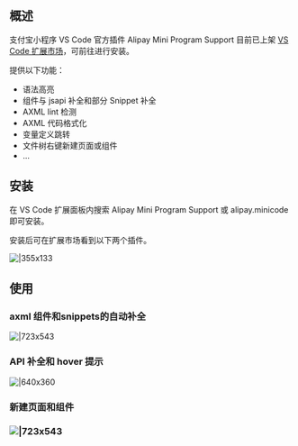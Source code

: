 
## 概述
支付宝小程序 VS Code 官方插件 Alipay Mini Program Support 目前已上架 [VS Code 扩展市场](https://marketplace.visualstudio.com/items?itemName=alipay.minicode)，可前往进行安装。

提供以下功能：

- 语法高亮
- 组件与 jsapi 补全和部分 Snippet 补全
- AXML lint 检测
- AXML 代码格式化
- 变量定义跳转
- 文件树右键新建页面或组件
- ...

## 安装
在 VS Code 扩展面板内搜索 Alipay Mini Program Support 或 alipay.minicode 即可安装。

安装后可在扩展市场看到以下两个插件。

![|355x133](https://cdn.nlark.com/yuque/0/2022/png/179989/1648438000826-1d4e86fd-415f-4da2-9a04-a291460a9b2c.png)

## 使用

### axml 组件和snippets的自动补全
![|723x543](https://gw.alipayobjects.com/mdn/rms_b84a32/afts/img/A*iGQ4QqJA1iQAAAAAAAAAAAAAARQnAQ#align=left&display=inline&height=1532&margin=%5Bobject%20Object%5D&originHeight=1532&originWidth=2040&status=done&style=none&width=2040)

### API 补全和 hover 提示

![|640x360](https://gw.alipayobjects.com/mdn/rms_d70b9b/afts/img/A*We7nQ4gnx_EAAAAAAAAAAABkARQnAQ#align=left&display=inline&height=360&margin=%5Bobject%20Object%5D&originHeight=360&originWidth=640&status=done&style=none&width=640)

### 新建页面和组件

### ![|723x543](https://gw.alipayobjects.com/mdn/rms_b84a32/afts/img/A*f3sDTY2qNBIAAAAAAAAAAAAAARQnAQ#align=left&display=inline&height=1532&margin=%5Bobject%20Object%5D&originHeight=1532&originWidth=2040&status=done&style=none&width=2040)
